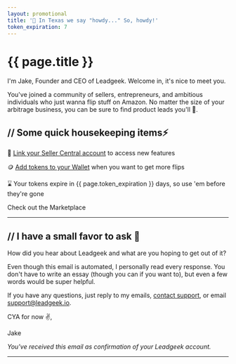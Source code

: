 ```yaml
---
layout: promotional
title: '👋 In Texas we say "howdy..." So, howdy!'
token_expiration: 7
---
```


# {{ page.title }}

I'm Jake, Founder and CEO of Leadgeek. Welcome in, it's nice to meet you.

You've joined a community of sellers, entrepreneurs, and ambitious individuals who just wanna flip stuff on Amazon. No matter the size of your arbitrage business, you can be sure to find product leads you'll 💛.

## // Some quick housekeeping items⚡

🔗 [Link your Seller Central account](https://leadgeek.io/account/selling) to access new features

🪙 [Add tokens to your Wallet](https://leadgeek.io/account/billing) when you want to get more flips

⌛ Your tokens expire in {{ page.token_expiration }} days, so use 'em before they're gone

<x-button align="center" href="https://leadgeek.io/marketplace">
Check out the Marketplace
</x-button>

---

## // I have a small favor to ask 💭

How did you hear about Leadgeek and what are you hoping to get out of it?

Even though this email is automated, I personally read every response. You don't have to write an essay (though you can if you want to), but even a few words would be super helpful.

If you have any questions, just reply to my emails, [contact support](https://leadgeek.io/contact), or email [support@leadgeek.io](mailto:support@leadgeek.io).

CYA for now ✌️,

Jake

_You've received this email as confirmation of your Leadgeek account._

---
